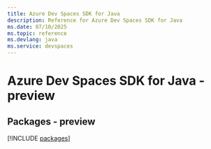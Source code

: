 ```yaml
---
title: Azure Dev Spaces SDK for Java
description: Reference for Azure Dev Spaces SDK for Java
ms.date: 07/10/2025
ms.topic: reference
ms.devlang: java
ms.service: devspaces
---
```

# Azure Dev Spaces SDK for Java - preview
## Packages - preview
[!INCLUDE [packages](dev-spaces-index.md)]